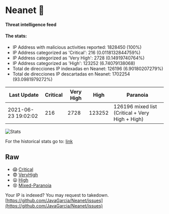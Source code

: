 # Neanet :hocho:
#### Threat intelligence feed
#### The stats:

- IP Address with malicious activities reported: 1828450 (100%)
- IP Address categorized as 'Critical':  216 (0.0118132844759%)
- IP Address categorized as 'Very High':  2728 (0.14919740764%)
- IP Address categorized as 'High':  123252 (6.74079138068)
- Total de direcciones IP indexadas en Neanet:  126196 (6.90180207279%)
- Total de direcciones IP descartadas en Neanet:  1702254 (93.0981979272%)

| Last Update | Critical | Very High | High | Paranoia |
| --- | --- | --- | --- | --- |
| 2021-06-23 19:02:02 | 216 | 2728 | 123252 | 126196 mixed list (Critical + Very High + High)|

![Stats](https://docs.google.com/spreadsheets/d/e/2PACX-1vSnaNMIXVabIpDJjufMlzH7poXnshF3mgd8Is1g9ytUEzVsP5my4Trn8f-xkoLLQ38xpL3HtmUexLo6/pubchart?oid=501124687&format=image)

For the historical stats go to: [link](/stats.csv)
## Raw
- :scream: [Critical](https://raw.githubusercontent.com/JavaGarcia/Neanet/master/blacklists/neanet_critical.txt)
- :fearful: [VeryHigh](https://raw.githubusercontent.com/JavaGarcia/Neanet/master/blacklists/neanet_veryHigh.txtt)
- :frowning: [High](https://raw.githubusercontent.com/JavaGarcia/Neanet/master/blacklists/neanet_high.txt)
- :dizzy_face: [Mixed-Paranoia](https://raw.githubusercontent.com/JavaGarcia/Neanet/master/blacklists/neanet_all.txt)


Your IP is indexed? You may request to takedown. [https://github.com/JavaGarcia/Neanet/issues](https://github.com/JavaGarcia/Neanet/issues)











































































































































































































































































































































































































































































































































































































































































































































































































































































































































































































































































































































































































































































































































































































































































































































































































































































































































































































































































































































































































































































































































































































































































































































































































































































































































































































































































































































































































































































































































































































































































































































































































































































































































































































































































































































































































































































































































































































































































































































































































































































































































































































































































































































































































































































































































































































































































































































































































































































































































































































































































































































































































































































































































































































































































































































































































































































































































































































































































































































































































































































































































































































































































































































































































































































































































































































































































































































































































































































































































































































































































































































































































































































































































































